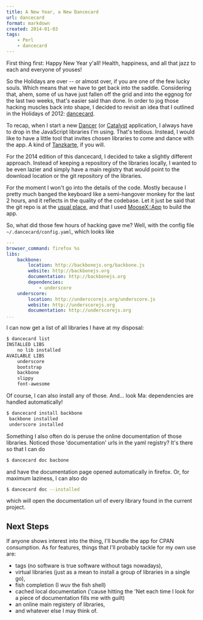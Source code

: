 ```yaml
---
title: A New Year, a New Dancecard
url: dancecard
format: markdown
created: 2014-01-03
tags:
    - Perl
    - dancecard
---
```


First thing first: Happy New Year y'all! Health, happiness, and all that jazz to each and
everyone of youses!

So the Holidays are over -- or almost over, if you are one of the few lucky souls.
Which means that we have to get back into the saddle. Considering that, ahem, some
of us have just fallen off the grid and into the eggnog for the last two
weeks, that's easier said than done. In order to jog those hacking muscles back into
shape, I decided to revisit an idea that I outlined in the Holidays of 2012:
[dancecard](http://advent.perldancer.org/2012/10).

To recap, when I start a new [Dancer](cpan:release/Dancer) (or
[Catalyst](cpan:release/Catalyst-Runtime) application, I always
have to drop in the JavaScript libraries I'm using. That's tedious. 
Instead, I would like to have a little tool that invites chosen 
libraries to come and dance with the app. A kind of [Tanzkarte](http://en.wikipedia.org/wiki/Dance_card), if you will.

For the 2014 edition of this dancecard, I decided to take a slightly different
approach. Instead of keeping a repository of the libraries locally, I wanted
to be even lazier and simply
have a main registry that would point to the download location or the git
repository of the libraries.

For the moment I won't go into the details of the code. Mostly because I
pretty much banged the keyboard like a semi-hangover monkey for the last 2 hours,
and it reflects in the quality of the codebase. Let it just be said that the
git repo is at the [usual place](gh:yanick/App-Dancecard), and that I used
[MooseX::App](cpan:release/MooseX-App) to build the app.

So, what did those few hours of hacking gave me? Well, with the config file
`~/.dancecard/config.yaml`, which looks like

``` yaml
---
browser_command: firefox %s
libs:
    backbone:
        location: http://backbonejs.org/backbone.js
        website: http://backbonejs.org
        documentation: http://backbonejs.org
        dependencies:
            - underscore
    underscore:
        location: http://underscorejs.org/underscore.js
        website: http://underscorejs.org
        documentation: http://underscorejs.org
...
```

I can now get a list of all libraries I have at my disposal:

``` bash
$ dancecard list
INSTALLED LIBS
    no lib installed
AVAILABLE LIBS
    underscore
    bootstrap
    backbone
    slippy
    font-awesome
```

Of course, I can also install any of those. And... look Ma: dependencies are
handled automatically!

``` bash
$ dancecard install backbone
 backbone installed
 underscore installed
```

Something I also often do is peruse the online documentation of
those libraries. Noticed those 'documentation' urls in the yaml registry?
It's there so that I can do

``` bash
$ dancecard doc bacbone
```

and have the documentation page opened automatically in firefox. Or,
for maximum laziness, I can also do

``` bash
$ dancecard doc --installed
```

which will open the documentation url of every library found in the current
project.

## Next Steps

If anyone shows interest into the thing, I'll bundle the app for
CPAN consumption. As for features, things that I'll probably tackle
for my own use are:

* tags (no software is true software without tags nowadays), 
* virtual libraries (just as a mean to install a group of libraries in a single
go), 
* fish completion (I wuv the fish shell)
* cached local documentation ('cause hitting the 'Net each time I look for a
piece of documentation fills me with guilt)
* an online main registery of libraries,
* and whatever else I may think of.

